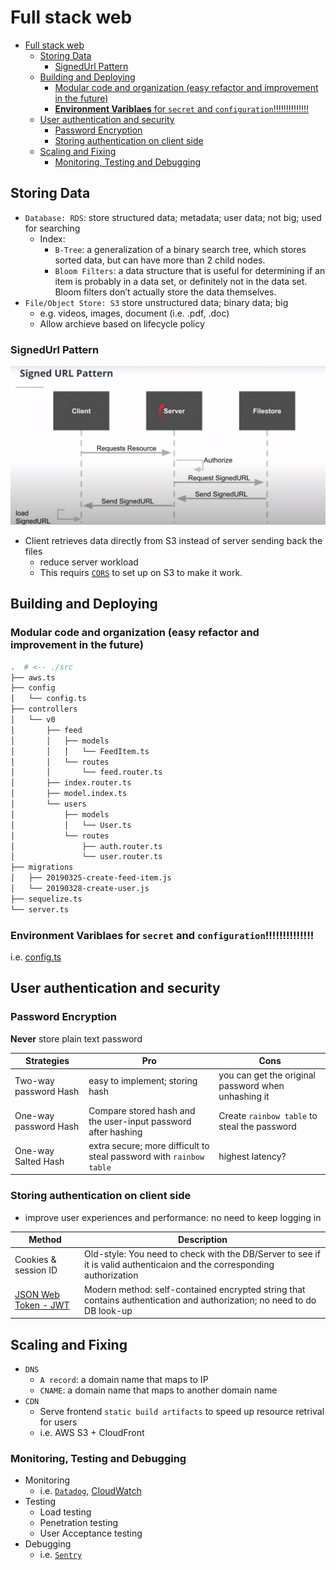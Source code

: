 # Full stack web

- [Full stack web](#full-stack-web)
  - [Storing Data](#storing-data)
    - [SignedUrl Pattern](#signedurl-pattern)
  - [Building and Deploying](#building-and-deploying)
    - [Modular code and organization (easy refactor and improvement in the future)](#modular-code-and-organization-easy-refactor-and-improvement-in-the-future)
    - [**Environment Variblaes** for `secret` and `configuration`!!!!!!!!!!!!!!](#environment-variblaes-for-secret-and-configuration)
  - [User authentication and security](#user-authentication-and-security)
    - [Password Encryption](#password-encryption)
    - [Storing authentication on client side](#storing-authentication-on-client-side)
  - [Scaling and Fixing](#scaling-and-fixing)
    - [Monitoring, Testing and Debugging](#monitoring-testing-and-debugging)

## Storing Data

- `Database: RDS`: store structured data; metadata; user data; not big; used for searching
  - Index:
    - `B-Tree`: a generalization of a binary search tree, which stores sorted data, but can have more than 2 child nodes.
    - `Bloom Filters`: a data structure that is useful for determining if an item is probably in a data set, or definitely not in the data set. Bloom filters don’t actually store the data themselves.
- `File/Object Store: S3` store unstructured data; binary data; big
  - e.g. videos, images, document (i.e. .pdf, .doc)
  - Allow archieve based on lifecycle policy

### SignedUrl Pattern

![signedurl](signedurl.jpg)

- Client retrieves data directly from S3 instead of server sending back the files
  - reduce server workload
  - This requirs [`CORS`](https://developer.mozilla.org/en-US/docs/Web/HTTP/CORS) to set up on S3 to make it work.

## Building and Deploying

### Modular code and organization (easy refactor and improvement in the future)

```bash
.  # <-- ./src
├── aws.ts
├── config
│   └── config.ts
├── controllers
│   └── v0
│       ├── feed
│       │   ├── models
│       │   │   └── FeedItem.ts
│       │   └── routes
│       │       └── feed.router.ts
│       ├── index.router.ts
│       ├── model.index.ts
│       └── users
│           ├── models
│           │   └── User.ts
│           └── routes
│               ├── auth.router.ts
│               └── user.router.ts
├── migrations
│   ├── 20190325-create-feed-item.js
│   └── 20190328-create-user.js
├── sequelize.ts
└── server.ts
```

### **Environment Variblaes** for `secret` and `configuration`!!!!!!!!!!!!!!

i.e. [config.ts](../course-02/exercises/udacity-c2-restapi/src/config/config.ts)

## User authentication and security

### Password Encryption

**Never** store plain text password

| Strategies            | Pro                                                                 | Cons                                                |
| --------------------- | ------------------------------------------------------------------- | --------------------------------------------------- |
| Two-way password Hash | easy to implement; storing hash                                     | you can get the original password when unhashing it |
| One-way password Hash | Compare stored hash and the user-input password after hashing       | Create `rainbow table` to steal the password        |
| One-way Salted Hash   | extra secure; more difficult to steal password with `rainbow table` | highest latency?                                    |

### Storing authentication on client side

- improve user experiences and performance: no need to keep logging in

| Method                                  | Description                                                                                                             |
| --------------------------------------- | ----------------------------------------------------------------------------------------------------------------------- |
| Cookies & session ID                    | Old-style: You need to check with the DB/Server to see if it is valid authenticaion and the corresponding authorization |
| [JSON Web Token - JWT](https://jwt.io/) | Modern method: self-contained encrypted string that contains authentication and authorization; no need to do DB look-up |

## Scaling and Fixing

- `DNS`
  - `A record`: a domain name that maps to IP
  - `CNAME`: a domain name that maps to another domain name
- `CDN`
  - Serve frontend `static build artifacts` to speed up resource retrival for users
  - i.e. AWS S3 + CloudFront

### Monitoring, Testing and Debugging

- Monitoring
  - i.e. [`Datadog`](https://www.datadoghq.com/product/), [CloudWatch](https://aws.amazon.com/cloudwatch/)
- Testing
  - Load testing
  - Penetration testing
  - User Acceptance testing
- Debugging
  - i.e. [`Sentry`](https://sentry.io/)